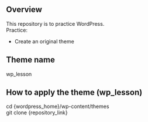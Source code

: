 ## Overview
This repository is to practice WordPress.  
Practice:
- Create an original theme

## Theme name
wp_lesson

## How to apply the theme (wp_lesson)
cd {wordpress_home}/wp-content/themes  
git clone {repository_link}
